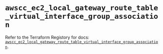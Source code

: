 # `awscc_ec2_local_gateway_route_table_virtual_interface_group_association`

Refer to the Terraform Registory for docs: [`awscc_ec2_local_gateway_route_table_virtual_interface_group_association`](https://registry.terraform.io/providers/hashicorp/awscc/0.70.0/docs/resources/ec2_local_gateway_route_table_virtual_interface_group_association).
